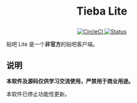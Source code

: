 # <p align="center">Tieba Lite</p>
<p align="center">
    <a href="https://circleci.com/gh/HuanCheng65/TiebaLite">
        <img alt="CircleCI" src="https://circleci.com/gh/HuanCheng65/TiebaLite.svg?style=svg">
    </a>
    <a href="#">
        <img alt="Status" src="https://img.shields.io/badge/%E7%8A%B6%E6%80%81-%E4%BB%85%E4%BF%AE%E5%A4%8DBug-yellow?style=flat-square&labelColor=yellow&color=yellow">
    </a>
</p>

贴吧 Lite 是一个**非官方**的贴吧客户端。

## 说明
**本软件及源码仅供学习交流使用，严禁用于商业用途。**

本软件已停止功能性更新。